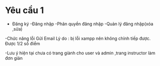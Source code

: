 # Yêu cầu 1
- Đăng ký 
-Đăng nhập
-Phân quyền đăng nhập
-Quản lý đăng nhập(xóa ,sửa)

-Chức năng lỗi
Gửi Email Lý do : bị lỗi xampp nên không chỉnh tiếp được.
Được 1/2 số điểm

-Lưu ý hiện tại chưa có trang giành cho user và admin ,trang instructor làm đơn giản
